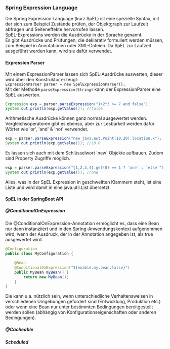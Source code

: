 ### Spring Expression Language
Die Spring Expression Language (kurz SpEL) ist eine spezielle Syntax, mit der sich zum Beispiel Zustände prüfen, der Objektgraph zur Laufzeit abfragen und Seiteneffekte hervorrufen lassen.  
SpEL-Expressions werden die Ausdrücke in der Sprache genannt.  
Es gibt Ausdrücke und Prüfungen, die deklarativ formuliert werden müssen, zum Beispiel in Annotationen oder XML-Dateien. Da SpEL zur Laufzeit ausgeführt werden kann, wird sie dafür verwendet.  

#### Expression Parser
Mit einem ExpressionParser lassen sich SpEL-Ausdrücke auswerten, dieser wird über den Konstruktor erzeugt:  
`ExpressionParser parser = new SpelExpressionParser();`  
Mit der Methode `parseExpression(String)` kann der ExpressionParser eine SpEL auswerten.
```java
Expression exp = parser.parseExpression("1+2*3 >= 7 and false");
System.out.println(exp.getValue()); //false
```
Arithmetische Ausdrücke können ganz normal ausgewertet werden. Vergleichsoperatoren gibt es ebenso, aber zur Lesbarkeit werden dafür Wörter wie 'or', 'and' & 'not' verwendet.  
  
```java
exp = parser.parseExpression("new java.awt.Point(10,20).location.x");
System.out.println(exp.getValue()); //10.0
```

Es lassen sich auch mit dem Schlüsselwort 'new' Objekte aufbauen. Zudem sind Property Zugriffe möglich.
  
```java
exp = parser.parseExpression("{1,2,3,4}.get(0) == 1 ? 'one' : 'else'");
System.out.println(exp.getValue()); //one
```
Alles, was in der SpEL Expression in geschweiften Klammern steht, ist eine Liste und wird damit in eine java.util.List übersetzt.
  

#### SpEL in der SpringBoot API
##### @ConditionalOnExpression
Die @ConditionalOnExpression-Annotation ermöglicht es, dass eine Bean nur dann instanziiert und in den Spring-Anwendungskontext aufgenommen wird, wenn der Ausdruck, der in der Annotation angegeben ist, als true ausgewertet wird.

```java
@Configuration
public class MyConfiguration {

    @Bean
    @ConditionalOnExpression("${enable.my.bean:false}")
    public MyBean myBean() {
        return new MyBean();
    }
}
```

Die kann u.a. nützlich sein, wenn unterschiedliche Verhaltensweisen in verschiedenen Umgebungen gefordert sind (Entwicklung, Produktion etc.) oder wenn eine Bean nur unter bestimmten Bedingungen bereitgestellt werden sollen (abhängig von Konfigurationseigenschaften oder anderen Bedingungen).

##### @Cacheable

##### Scheduled

